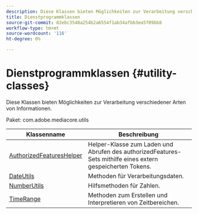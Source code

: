 ```yaml
---
description: Diese Klassen bieten Möglichkeiten zur Verarbeitung verschiedener Arten von Informationen.
title: Dienstprogrammklassen
source-git-commit: 02ebc3548a254b2a6554f1ab34afbb3ea5f09bb8
workflow-type: tm+mt
source-wordcount: '116'
ht-degree: 0%

---
```


# Dienstprogrammklassen {#utility-classes}

Diese Klassen bieten Möglichkeiten zur Verarbeitung verschiedener Arten von Informationen.

Paket: com.adobe.mediacore.utils

<!-- 

Comment Type: draft
(https://help.adobe.com/en_US/primetime/api/psdk/asdoc-dhls_1.4/com/adobe/mediacore/utils/package-summary.html)

-->

| Klassenname | Beschreibung |
|---|---|
| [AuthorizedFeaturesHelper](https://help.adobe.com/en_US/primetime/api/psdk/asdoc-dhls_1.4/com/adobe/mediacore/utils/AuthorizedFeaturesHelper.html) | Helper-Klasse zum Laden und Abrufen des authorizedFeatures-Sets mithilfe eines extern gespeicherten Tokens. |
| [DateUtils](https://help.adobe.com/en_US/primetime/api/psdk/asdoc-dhls_1.4/com/adobe/mediacore/utils/DateUtils.html) | Methoden für Verarbeitungsdaten. |
| [NumberUtils](https://help.adobe.com/en_US/primetime/api/psdk/asdoc-dhls_1.4/com/adobe/mediacore/utils/NumberUtils.html) | Hilfsmethoden für Zahlen. |
| [TimeRange](https://help.adobe.com/en_US/primetime/api/psdk/javadoc_1.4/com/adobe/mediacore/utils/TimeRange.html) | Methoden zum Erstellen und Interpretieren von Zeitbereichen. |
